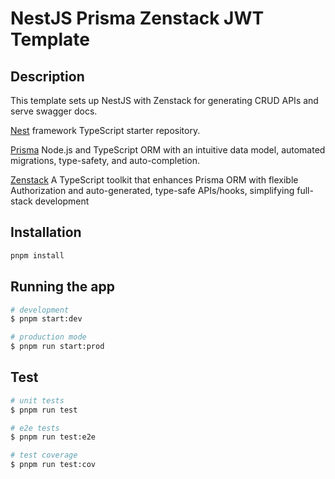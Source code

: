 # NestJS Prisma Zenstack JWT Template

## Description

This template sets up NestJS with Zenstack for generating CRUD APIs and serve swagger docs.

[Nest](https://github.com/nestjs/nest) framework TypeScript starter repository.

[Prisma](https://www.prisma.io/) Node.js and TypeScript ORM with an intuitive data model, automated migrations, type-safety, and auto-completion.

[Zenstack](https://www.zenstackhq.com/) A TypeScript toolkit that enhances Prisma ORM with flexible Authorization and auto-generated, type-safe APIs/hooks, simplifying full-stack development

## Installation

```bash
pnpm install
```

## Running the app

```bash
# development
$ pnpm start:dev

# production mode
$ pnpm run start:prod
```

## Test

```bash
# unit tests
$ pnpm run test

# e2e tests
$ pnpm run test:e2e

# test coverage
$ pnpm run test:cov
```
